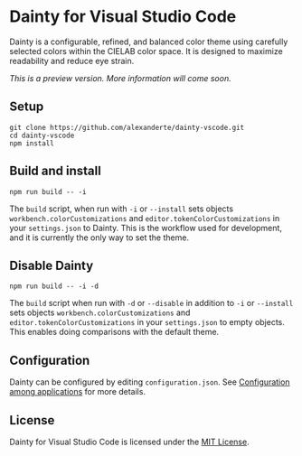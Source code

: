 # Dainty for Visual Studio Code

Dainty is a configurable, refined, and balanced color theme using carefully selected colors within the CIELAB color space. It is designed to maximize readability and reduce eye strain.

_This is a preview version. More information will come soon._

## Setup

    git clone https://github.com/alexanderte/dainty-vscode.git
    cd dainty-vscode
    npm install

## Build and install

    npm run build -- -i

The `build` script, when run with `-i` or `--install` sets objects `workbench.colorCustomizations` and `editor.tokenColorCustomizations` in your `settings.json` to Dainty. This is the workflow used for development, and it is currently the only way to set the theme.

## Disable Dainty

    npm run build -- -i -d

The `build` script when run with `-d` or `--disable` in addition to `-i` or `--install` sets objects `workbench.colorCustomizations` and `editor.tokenColorCustomizations` in your `settings.json` to empty objects. This enables doing comparisons with the default theme.

## Configuration

Dainty can be configured by editing `configuration.json`. See [Configuration among applications](https://github.com/alexanderte/dainty-shared/blob/master/configuration-shared.md) for more details.

## License

Dainty for Visual Studio Code is licensed under the [MIT License](https://github.com/alexanderte/dainty-vscode/blob/master/license.md).
